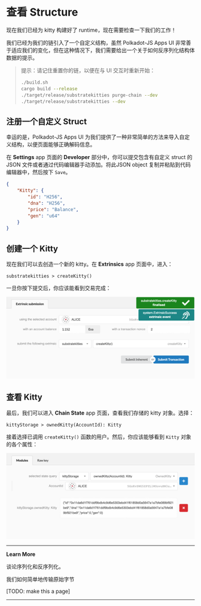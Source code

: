 # 查看 Structure

现在我们已经为 kitty 构建好了 runtime，现在需要检查一下我们的工作！

我们已经为我们的链引入了一个自定义结构，虽然 Polkadot-JS Apps UI 非常善于适应我们的变化，但在这种情况下，我们需要给出一个关于如何反序列化结构体数据的提示。

> 提示：请记住重置你的链，以便在与 UI 交互时重新开始：
>
> ```bash
> ./build.sh
> cargo build --release
> ./target/release/substratekitties purge-chain --dev
> ./target/release/substratekitties --dev
> ```

## 注册一个自定义 Struct

幸运的是，Polkadot-JS Apps UI 为我们提供了一种非常简单的方法来导入自定义结构，以便页面能够正确解码信息。

在 **Settings** app 页面的 **Developer** 部分中，你可以提交包含有自定义 struct 的 JSON 文件或者通过代码编辑器手动添加。将此JSON object 复制并粘贴到代码编辑器中，然后按下 `Save`。

```json
{
    "Kitty": {
        "id": "H256",
        "dna": "H256",
        "price": "Balance",
        "gen": "u64"
    }
}
```

## 创建一个 Kitty

现在我们可以去创造一个新的 kitty。在 **Extrinsics** app 页面中，进入：

```
substratekitties > createKitty()
```

一旦你按下提交后，你应该能看到交易完成：

![Image of creating a kitty in the Polkadot-JS Apps UI](../../1/assets/creating-a-kitty.png)

## 查看 Kitty

最后，我们可以进入 **Chain State** app 页面，查看我们存储的 kitty 对象。选择：

```
kittyStorage > ownedKitty(AccountId): Kitty
```

接着选择已调用 `createKitty()` 函数的用户。然后，你应该能够看到 `Kitty` 对象的各个属性：

![Image of viewing a kitty object in the Polkadot UI](../../1/assets/view-kitty.png)

---

**Learn More**

谈论序列化和反序列化。

我们如何简单地传输原始字节

[TODO: make this a page]

---

